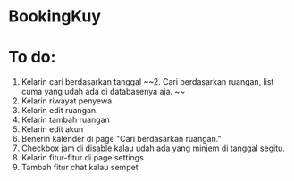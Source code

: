 # BookingKuy

# To do:

1. Kelarin cari berdasarkan tanggal
~~2. Cari berdasarkan ruangan, list cuma yang udah ada di databasenya aja. ~~
3. Kelarin riwayat penyewa.
4. Kelarin edit ruangan.
5. Kelarin tambah ruangan
6. Kelarin edit akun
7. Benerin kalender di page "Cari berdasarkan ruangan."
8. Checkbox jam di disable kalau udah ada yang minjem di tanggal segitu.
9. Kelarin fitur-fitur di page settings
10. Tambah fitur chat kalau sempet
